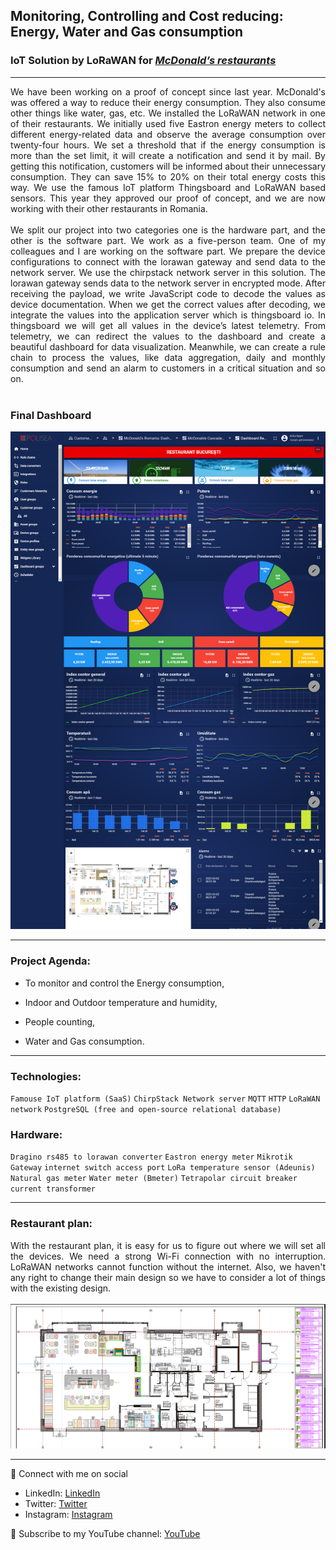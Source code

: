 ## Monitoring, Controlling and Cost reducing: Energy, Water and Gas consumption
### IoT Solution by LoRaWAN for [***McDonald’s restaurants***](https://www.mcdonalds.ro/restaurante)
---
<div style="text-align: justify">We have been working on a proof of concept since last year. McDonald's was offered a way to reduce their energy consumption. They also consume other things like water, gas, etc. We installed the LoRaWAN network in one of their restaurants. We initially used five Eastron energy meters to collect different energy-related data and observe the average consumption over twenty-four hours. We set a threshold that if the energy consumption is more than the set limit, it will create a notification and send it by mail. By getting this notification, customers will be informed about their unnecessary consumption. They can save 15% to 20% on their total energy costs this way. We use the famous IoT platform Thingsboard and LoRaWAN based sensors. This year they approved our proof of concept, and we are now working with their other restaurants in Romania.</div><br>

<div style="text-align: justify">We split our project into two categories one is the hardware part, and the other is the software part. We work as a five-person team. One of my colleagues and I are working on the software part. We prepare the device configurations to connect with the lorawan gateway and send data to the network server. We use the chirpstack network server in this solution. The lorawan gateway sends data to the network server in encrypted mode. After receiving the payload, we write JavaScript code to decode the values as device documentation. When we get the correct values after decoding, we integrate the values into the application server which is thingsboard io. In thingsboard we will get all values in the device’s latest telemetry. From telemetry, we can redirect the values to the dashboard and create a beautiful dashboard for data visualization. Meanwhile, we can create a rule chain to process the values, like data aggregation, daily and monthly consumption and send an alarm to customers in a critical situation and so on.
</div> <br>

### Final Dashboard

<img src= "IMG/Mcdonalds dashboard.png" width=800>

---
### Project Agenda:

-	To monitor and control the Energy consumption,

- Indoor and Outdoor temperature and humidity, 

- People counting, 

- Water and Gas consumption. 
---

### Technologies:

`Famouse IoT platform (SaaS)` `ChirpStack Network server` `MQTT` `HTTP` `LoRaWAN network` `PostgreSQL (free and open-source relational database) `

### Hardware:

`Dragino rs485 to lorawan converter` `Eastron energy meter` `Mikrotik Gateway` `internet switch access port` `LoRa temperature sensor (Adeunis)` `Natural gas meter`
`Water meter (Bmeter)` `Tetrapolar circuit breaker` `current transformer`

---

### Restaurant plan:

<div style="text-align: justify">With the restaurant plan, it is easy for us to figure out where we will set all the devices. We need a strong Wi-Fi connection with no interruption. LoRaWAN networks cannot function without the internet. Also, we haven't any right to change their main design so we have to consider a lot of things with the existing design.<div><br>

<img src= "IMG/Restaurant plan.png" width=800>
  
  ---

🚩 Connect with me on social
- LinkedIn: [LinkedIn](https://www.linkedin.com/in/ariful-islam-arif-2987b51a3/)
- Twitter: [Twitter](https://twitter.com/arifulislam301)
- Instagram: [Instagram](https://www.instagram.com/ariful_mr_islam/)

🔔 Subscribe to my YouTube channel: [YouTube](https://www.youtube.com/channel/UCED68cm6nHaAlAk0h9I3yAQ)
